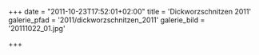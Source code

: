 +++
date = "2011-10-23T17:52:01+02:00"
title = 'Dickworzschnitzen 2011'
galerie_pfad = '2011/dickworzschnitzen_2011'
galerie_bild = '20111022_01.jpg'

+++

      